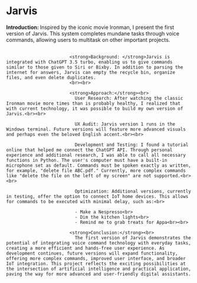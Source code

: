 # Jarvis

<strong>Introduction:  </strong>Inspired by the iconic movie Ironman, I present the first version of Jarvis. This system completes mundane tasks through voice commands, allowing users to multitask on other important projects.
                            <br><br>

                            <strong>Background: </strong>Jarvis is integrated with ChatGPT 3.5 turbo, enabling us to give commands similar to those given to Siri or Bixby. In addition to parsing the internet for answers, Jarvis can empty the recycle bin, organize files, and even delete duplicates.
                            <br><br>

                            <strong>Approach:</strong><br>
                              User Research: After watching the classic Ironman movie more times than is probably healthy, I realized that with current technology, it was possible to build my own version of Jarvis.<br><br>

                              UX Audit: Jarvis version 1 runs in the Windows terminal. Future versions will feature more advanced visuals and perhaps even the beloved English accent.<br><br>

                              Development and Testing: I found a tutorial online that helped me connect the ChatGPT API. Through personal experience and additional research, I was able to call all necessary functions in Python. The user's computer must have a built-in microphone set as default. Commands must be spoken exactly as written, for example, "delete file ABC.pdf." Currently, more complex commands like "delete the file on the left of my screen" are not supported.<br><br>

                              Optimization: Additional versions, currently in testing, offer the option to connect IoT home devices. This allows for commands to be executed with minimal delay, such as:<br>

                              - Make a Nespresso<br>
                              - Dim the kitchen lights<br>
                              - Remind me to grab treats for Appa<br><br>

                            <strong>Conclusion:</strong><br>
                              The first version of Jarvis demonstrates the potential of integrating voice command technology with everyday tasks, creating a more efficient and hands-free user experience. As development continues, future versions will expand functionality, offering more complex commands, improved user interface, and broader IoT integration. This project reflects the exciting possibilities at the intersection of artificial intelligence and practical application, paving the way for more advanced and user-friendly digital assistants.

